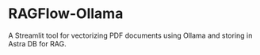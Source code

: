 # RAGFlow-Ollama
A Streamlit tool for vectorizing PDF documents using Ollama and storing in Astra DB for RAG.
